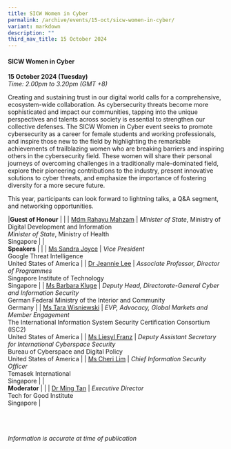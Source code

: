 ```yaml
---
title: SICW Women in Cyber
permalink: /archive/events/15-oct/sicw-women-in-cyber/
variant: markdown
description: ""
third_nav_title: 15 October 2024
---
```

#### **SICW Women in Cyber**

**15 October 2024 (Tuesday)**  
*Time: 2.00pm to 3.20pm (GMT +8)*

Creating and sustaining trust in our digital world calls for a comprehensive, ecosystem-wide collaboration. As cybersecurity threats become more sophisticated and impact our communities, tapping into the unique perspectives and talents across society is essential to strengthen our collective defenses. The SICW Women in Cyber event seeks to promote cybersecurity as a career for female students and working professionals, and inspire those new to the field by highlighting the remarkable achievements of trailblazing women who are breaking barriers and inspiring others in the cybersecurity field. These women will share their personal journeys of overcoming challenges in a traditionally male-dominated field, explore their pioneering contributions to the industry, present innovative solutions to cyber threats, and emphasize the importance of fostering diversity for a more secure future.

This year, participants can look forward to lightning talks, a Q&amp;A segment, and networking opportunities.

|**Guest of Honour**          |                                                              |
| [Mdm Rahayu Mahzam](/speakers/mdm-rahayu-mahzam/)  | *Minister of State*, Ministry of Digital Development and Information <br>*Minister of State*, Ministry of Health<br>Singapore      |
|<br>**Speakers**          |                                                              |
| [Ms Sandra Joyce](/speakers/ms-sandra-joyce/)  | *Vice President* <br>Google Threat Intelligence<br>United States of America      |
| [Dr Jeannie Lee](/speakers/dr-jeannie-lee/)  | *Associate Professor, Director of Programmes* <br>Singapore Institute of Technology<br>Singapore      |
| [Ms Barbara Kluge](/speakers/ms-barbara-kluge/)  | *Deputy Head, Directorate-General Cyber and Information Security* <br>German Federal Ministry of the Interior and Community <br>Germany      |
| [Ms Tara Wisniewski](/speakers/ms-tara-wisniewski/)  | *EVP, Advocacy, Global Markets and Member Engagement* <br>The International Information System Security Certification Consortium (ISC2) <br>United States of America      |
| [Ms Liesyl Franz](/speakers/ms-liesyl-franz/)  | *Deputy Assistant Secretary for International Cyberspace Security* <br>Bureau of Cyberspace and Digital Policy<br>United States of America      |
| [Ms Cheri Lim](/speakers/ms-cheri-lim/)  | *Chief Information Security Officer* <br>Temasek International<br>Singapore      |
|<br>**Moderator**          |                                                              |
| [Dr Ming Tan](/speakers/dr-ming-tan/)  | *Executive Director* <br>Tech for Good Institute<br>Singapore      |

<br><br><br>
*Information is accurate at time of publication*